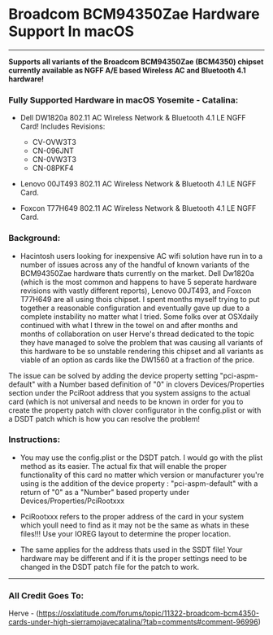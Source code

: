 # Broadcom BCM94350Zae Hardware Support In macOS
---

**Supports all variants of the Broadcom BCM94350Zae (BCM4350) chipset currently available as NGFF A/E based Wireless AC and Bluetooth 4.1 hardware!**

### Fully Supported Hardware in macOS Yosemite - Catalina:

- Dell DW1820a 802.11 AC Wireless Network & Bluetooth 4.1 LE NGFF Card! Includes Revisions:
  - CV-OVW3T3
  - CN-096JNT
  - CN-0VW3T3
  - CN-08PKF4
  
- Lenovo 00JT493 802.11 AC Wireless Network & Bluetooth 4.1 LE NGFF Card.

- Foxcon T77H649 802.11 AC Wireless Network & Bluetooth 4.1 LE NGFF Card.


### Background:

- Hacintosh users looking for inexpensive AC wifi solution have run in to a number of issues across any of the handful of known variants of the BCM94350Zae hardware thats currently on the market. Dell Dw1820a (which is the most common and happens to have 5 seperate hardware revisions with vastly different reports), Lenovo 00JT493, and Foxcon T77H649 are all using thois chipset. I spent months myself trying to put together a reasonable configuration and eventually gave up due to a complete instability no matter what I tried. Some folks over at OSXdaily continued with what I threw in the towel on and after months and months of collaboration on user Herve's thread dedicated to the topic they have managed to solve the problem that was causing all variants of this hardware to be so unstable rendering this chipset and all variants as viable of an option as cards like the DW1560 at a fraction of the price. 

The issue can be solved by adding the device property setting "pci-aspm-default" with a Number based definition of "0" in clovers Devices/Properties section under the PciRoot address that you system assigns to the actual card (which is not universal and needs to be known in order for you to create the property patch with clover configurator in the config.plist or with a DSDT patch which is how you can resolve the problem!


### Instructions: 

- You may use the config.plist or the DSDT patch. I would go with the plist method as its easier. The actual fix that will enable the proper functionality of this card no matter which version or manufacturer you're using is the addition of the device property : "pci-aspm-default" with a return of "0" as a "Number" based property under Devices/Properties/PciRootxxx 

- PciRootxxx refers to the proper address of the card in your system which youll need to find as it may not be the same as whats in these files!!! Use your IOREG layout to determine the proper location.

- The same applies for the address thats used in the SSDT file! Your hardware may be different and if it is the proper settings need to be changed in the DSDT patch file for the patch to work.

---

### All Credit Goes To: 

Herve - (https://osxlatitude.com/forums/topic/11322-broadcom-bcm4350-cards-under-high-sierramojavecatalina/?tab=comments#comment-96996)

